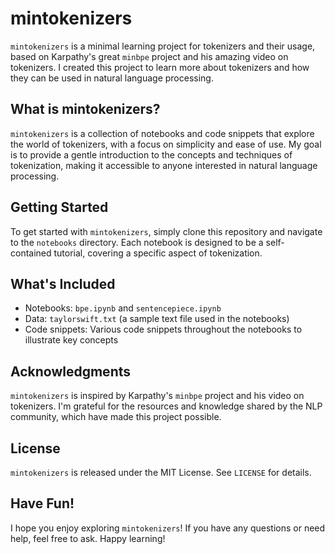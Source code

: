 # mintokenizers
`mintokenizers` is a minimal learning project for tokenizers and their usage, based on Karpathy's great `minbpe` project and his amazing video on tokenizers. I created this project to learn more about tokenizers and how they can be used in natural language processing.

## What is mintokenizers?

`mintokenizers` is a collection of notebooks and code snippets that explore the world of tokenizers, with a focus on simplicity and ease of use. My goal is to provide a gentle introduction to the concepts and techniques of tokenization, making it accessible to anyone interested in natural language processing.

## Getting Started

To get started with `mintokenizers`, simply clone this repository and navigate to the `notebooks` directory. Each notebook is designed to be a self-contained tutorial, covering a specific aspect of tokenization.

## What's Included

* Notebooks: `bpe.ipynb` and `sentencepiece.ipynb`
* Data: `taylorswift.txt` (a sample text file used in the notebooks)
* Code snippets: Various code snippets throughout the notebooks to illustrate key concepts

## Acknowledgments

`mintokenizers` is inspired by Karpathy's `minbpe` project and his video on tokenizers. I'm grateful for the resources and knowledge shared by the NLP community, which have made this project possible.

## License

`mintokenizers` is released under the MIT License. See `LICENSE` for details.

## Have Fun!

I hope you enjoy exploring `mintokenizers`! If you have any questions or need help, feel free to ask. Happy learning!